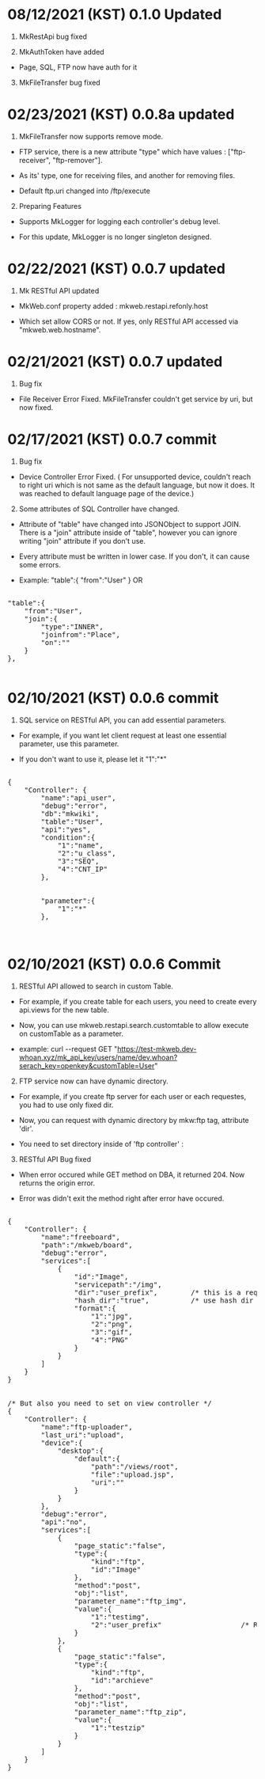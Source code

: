 
# 08/12/2021 (KST) 0.1.0 Updated

1. MkRestApi bug fixed


2. MkAuthToken have added

- Page, SQL, FTP now have auth for it

3. MkFileTransfer bug fixed

# 02/23/2021 (KST) 0.0.8a updated

1. MkFileTransfer now supports remove mode.

- FTP service, there is a new attribute "type" which have values : ["ftp-receiver", "ftp-remover"].

- As its' type, one for receiving files, and another for removing files.

- Default ftp.uri changed into /ftp/execute

2. Preparing Features

- Supports MkLogger for logging each controller's debug level.

- For this update, MkLogger is no longer singleton designed.

# 02/22/2021 (KST) 0.0.7 updated

1. Mk RESTful API updated

- MkWeb.conf property added : mkweb.restapi.refonly.host

- Which set allow CORS or not. If yes, only RESTful API accessed via "mkweb.web.hostname".

# 02/21/2021 (KST) 0.0.7 updated

1. Bug fix

- File Receiver Error Fixed.
MkFileTransfer couldn't get service by uri, but now fixed. 

# 02/17/2021 (KST) 0.0.7 commit

1. Bug fix

- Device Controller Error Fixed. ( For unsupported device, couldn't reach to right uri which is not same as the default language, but now it does. It was reached to default language page of the device.) 

2. Some attributes of SQL Controller have changed.

- Attribute of "table" have changed into JSONObject to support JOIN. There is a "join" attribute inside of "table", however you can ignore writing "join" attribute if you don't use.

- Every attribute must be written in lower case. If you don't, it can cause some errors.

- Example: "table":{ "from":"User" } OR

<pre>

"table":{
	"from":"User",
	"join":{
		"type":"INNER",
		"joinfrom":"Place",
		"on":""
	}
},

</pre>

# 02/10/2021 (KST) 0.0.6 commit

1. SQL service on RESTful API, you can add essential parameters.

- For example, if you want let client request at least one essential parameter, use this parameter.

- If you don't want to use it, please let it "1":"*"

<pre>

{
	"Controller": {
		"name":"api_user",
		"debug":"error",
		"db":"mkwiki",
		"table":"User",
		"api":"yes",
		"condition":{
			"1":"name",
			"2":"u_class",
			"3":"SEQ",
			"4":"CNT_IP"
		},
	<span>
			
		"parameter":{
			"1":"*"
		},
	</span>

</pre>
		

# 02/10/2021 (KST) 0.0.6 Commit

1. RESTful API allowed to search in custom Table.

- For example, if you create table for each users, you need to create every api.views for the new table.

- Now, you can use mkweb.restapi.search.customtable to allow execute on customTable as a parameter.

- example: curl --request GET "https://test-mkweb.dev-whoan.xyz/mk_api_key/users/name/dev.whoan?serach_key=openkey&customTable=User"

2. FTP service now can have dynamic directory.

- For example, if you create ftp server for each user or each requestes, you had to use only fixed dir.

- Now, you can request with dynamic directory by mkw:ftp tag, attribute 'dir'.

- You need to set directory inside of 'ftp controller' :

3. RESTful API Bug fixed

- When error occured while GET method on DBA, it returned 204. Now returns the origin error. 

- Error was didn't exit the method right after error have occured.

<pre>

{
	"Controller": {
		"name":"freeboard",
		"path":"/mkweb/board",
		"debug":"error",
		"services":[
			{
				"id":"Image",
				"servicepath":"/img",
				"dir":"user_prefix",		/* this is a request parameter name. you can send dynamic directory by this parameter */
				"hash_dir":"true",			/* use hash dir or not. only requested dir will be hashed. Now, MD5 is used. */
				"format":{
					"1":"jpg",
					"2":"png",
					"3":"gif",
					"4":"PNG"
				}
			}
		]
	}
}


/* But also you need to set on view controller */
{
	"Controller": {
		"name":"ftp-uploader",
		"last_uri":"upload",
		"device":{
			"desktop":{
				"default":{
					"path":"/views/root",
					"file":"upload.jsp",
					"uri":""
				}
			}
		},
		"debug":"error",
		"api":"no",
		"services":[
			{
				"page_static":"false",
				"type":{
					"kind":"ftp",
					"id":"Image"
				},
				"method":"post",
				"obj":"list",
				"parameter_name":"ftp_img",
				"value":{
					"1":"testimg",
					"2":"user_prefix"					/* Right here. Must same with ftp controllers' dir attribute */
				}
			},
			{
				"page_static":"false",
				"type":{
					"kind":"ftp",
					"id":"archieve"
				},
				"method":"post",
				"obj":"list",
				"parameter_name":"ftp_zip",
				"value":{
					"1":"testzip"
				}
			}
		]
	}
}

</pre>
